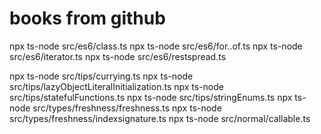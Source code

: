 # books from github

npx ts-node src/es6/class.ts
npx ts-node src/es6/for..of.ts
npx ts-node src/es6/iterator.ts
npx ts-node src/es6/restspread.ts

npx ts-node src/tips/currying.ts
npx ts-node src/tips/lazyObjectLiteralInitialization.ts
npx ts-node src/tips/statefulFunctions.ts
npx ts-node src/tips/stringEnums.ts
npx ts-node src/types/freshness/freshness.ts
npx ts-node src/types/freshness/indexsignature.ts
npx ts-node src/normal/callable.ts